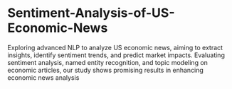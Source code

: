 # Sentiment-Analysis-of-US-Economic-News
Exploring advanced NLP to analyze US economic news, aiming to extract insights, identify sentiment trends, and predict market impacts. Evaluating sentiment analysis, named entity recognition, and topic modeling on economic articles, our study shows promising results in enhancing economic news analysis
